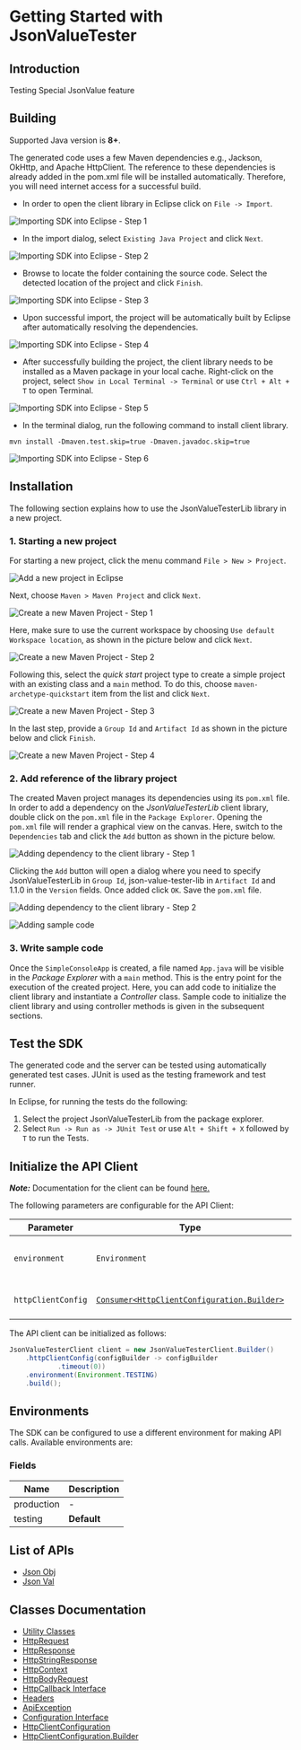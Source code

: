 
# Getting Started with JsonValueTester

## Introduction

Testing Special JsonValue feature

## Building

Supported Java version is **8+**.

The generated code uses a few Maven dependencies e.g., Jackson, OkHttp,
and Apache HttpClient. The reference to these dependencies is already
added in the pom.xml file will be installed automatically. Therefore,
you will need internet access for a successful build.

* In order to open the client library in Eclipse click on `File -> Import`.

![Importing SDK into Eclipse - Step 1](https://apidocs.io/illustration/java?workspaceFolder=JsonValueTester-Java&workspaceName=JsonValueTester&projectName=JsonValueTesterLib&rootNamespace=localhost3000&groupId=JsonValueTesterLib&artifactId=json-value-tester-lib&version=1.1.0&step=import0)

* In the import dialog, select `Existing Java Project` and click `Next`.

![Importing SDK into Eclipse - Step 2](https://apidocs.io/illustration/java?workspaceFolder=JsonValueTester-Java&workspaceName=JsonValueTester&projectName=JsonValueTesterLib&rootNamespace=localhost3000&groupId=JsonValueTesterLib&artifactId=json-value-tester-lib&version=1.1.0&step=import1)

* Browse to locate the folder containing the source code. Select the detected location of the project and click `Finish`.

![Importing SDK into Eclipse - Step 3](https://apidocs.io/illustration/java?workspaceFolder=JsonValueTester-Java&workspaceName=JsonValueTester&projectName=JsonValueTesterLib&rootNamespace=localhost3000&groupId=JsonValueTesterLib&artifactId=json-value-tester-lib&version=1.1.0&step=import2)

* Upon successful import, the project will be automatically built by Eclipse after automatically resolving the dependencies.

![Importing SDK into Eclipse - Step 4](https://apidocs.io/illustration/java?workspaceFolder=JsonValueTester-Java&workspaceName=JsonValueTester&projectName=JsonValueTesterLib&rootNamespace=localhost3000&groupId=JsonValueTesterLib&artifactId=json-value-tester-lib&version=1.1.0&step=import3)

* After successfully building the project, the client library needs to be installed as a Maven package in your local cache. Right-click on the project, select `Show in Local Terminal -> Terminal` or use `Ctrl + Alt + T` to open Terminal.

![Importing SDK into Eclipse - Step 5](https://apidocs.io/illustration/java?workspaceFolder=JsonValueTester-Java&workspaceName=JsonValueTester&projectName=JsonValueTesterLib&rootNamespace=localhost3000&groupId=JsonValueTesterLib&artifactId=json-value-tester-lib&version=1.1.0&step=openTerminal)

* In the terminal dialog, run the following command to install client library.

```
mvn install -Dmaven.test.skip=true -Dmaven.javadoc.skip=true
```

![Importing SDK into Eclipse - Step 6](https://apidocs.io/illustration/java?workspaceFolder=JsonValueTester-Java&workspaceName=JsonValueTester&projectName=JsonValueTesterLib&rootNamespace=localhost3000&groupId=JsonValueTesterLib&artifactId=json-value-tester-lib&version=1.1.0&step=installCommand)

## Installation

The following section explains how to use the JsonValueTesterLib library in a new project.

### 1. Starting a new project

For starting a new project, click the menu command `File > New > Project`.

![Add a new project in Eclipse](https://apidocs.io/illustration/java?workspaceFolder=JsonValueTester-Java&workspaceName=JsonValueTester&projectName=JsonValueTesterLib&rootNamespace=localhost3000&groupId=JsonValueTesterLib&artifactId=json-value-tester-lib&version=1.1.0&step=createNewProject0)

Next, choose `Maven > Maven Project` and click `Next`.

![Create a new Maven Project - Step 1](https://apidocs.io/illustration/java?workspaceFolder=JsonValueTester-Java&workspaceName=JsonValueTester&projectName=JsonValueTesterLib&rootNamespace=localhost3000&groupId=JsonValueTesterLib&artifactId=json-value-tester-lib&version=1.1.0&step=createNewProject1)

Here, make sure to use the current workspace by choosing `Use default Workspace location`, as shown in the picture below and click `Next`.

![Create a new Maven Project - Step 2](https://apidocs.io/illustration/java?workspaceFolder=JsonValueTester-Java&workspaceName=JsonValueTester&projectName=JsonValueTesterLib&rootNamespace=localhost3000&groupId=JsonValueTesterLib&artifactId=json-value-tester-lib&version=1.1.0&step=createNewProject2)

Following this, select the *quick start* project type to create a simple project with an existing class and a `main` method. To do this, choose `maven-archetype-quickstart` item from the list and click `Next`.

![Create a new Maven Project - Step 3](https://apidocs.io/illustration/java?workspaceFolder=JsonValueTester-Java&workspaceName=JsonValueTester&projectName=JsonValueTesterLib&rootNamespace=localhost3000&groupId=JsonValueTesterLib&artifactId=json-value-tester-lib&version=1.1.0&step=createNewProject3)

In the last step, provide a `Group Id` and `Artifact Id` as shown in the picture below and click `Finish`.

![Create a new Maven Project - Step 4](https://apidocs.io/illustration/java?workspaceFolder=JsonValueTester-Java&workspaceName=JsonValueTester&projectName=JsonValueTesterLib&rootNamespace=localhost3000&groupId=JsonValueTesterLib&artifactId=json-value-tester-lib&version=1.1.0&step=createNewProject4)

### 2. Add reference of the library project

The created Maven project manages its dependencies using its `pom.xml` file. In order to add a dependency on the *JsonValueTesterLib* client library, double click on the `pom.xml` file in the `Package Explorer`. Opening the `pom.xml` file will render a graphical view on the canvas. Here, switch to the `Dependencies` tab and click the `Add` button as shown in the picture below.

![Adding dependency to the client library - Step 1](https://apidocs.io/illustration/java?workspaceFolder=JsonValueTester-Java&workspaceName=JsonValueTester&projectName=JsonValueTesterLib&rootNamespace=localhost3000&groupId=JsonValueTesterLib&artifactId=json-value-tester-lib&version=1.1.0&step=testProject0)

Clicking the `Add` button will open a dialog where you need to specify JsonValueTesterLib in `Group Id`, json-value-tester-lib in `Artifact Id` and 1.1.0 in the `Version` fields. Once added click `OK`. Save the `pom.xml` file.

![Adding dependency to the client library - Step 2](https://apidocs.io/illustration/java?workspaceFolder=JsonValueTester-Java&workspaceName=JsonValueTester&projectName=JsonValueTesterLib&rootNamespace=localhost3000&groupId=JsonValueTesterLib&artifactId=json-value-tester-lib&version=1.1.0&step=testProject1)

![Adding sample code](https://apidocs.io/illustration/java?workspaceFolder=JsonValueTester-Java&workspaceName=JsonValueTester&projectName=JsonValueTesterLib&rootNamespace=localhost3000&groupId=JsonValueTesterLib&artifactId=json-value-tester-lib&version=1.1.0&step=testProject2)

### 3. Write sample code

Once the `SimpleConsoleApp` is created, a file named `App.java` will be visible in the *Package Explorer* with a `main` method. This is the entry point for the execution of the created project.
Here, you can add code to initialize the client library and instantiate a *Controller* class. Sample code to initialize the client library and using controller methods is given in the subsequent sections.

## Test the SDK

The generated code and the server can be tested using automatically generated test cases.
JUnit is used as the testing framework and test runner.

In Eclipse, for running the tests do the following:

1. Select the project JsonValueTesterLib from the package explorer.
2. Select `Run -> Run as -> JUnit Test` or use `Alt + Shift + X` followed by `T` to run the Tests.

## Initialize the API Client

**_Note:_** Documentation for the client can be found [here.](https://www.github.com/sufyankhanrao/test-java-sdk/tree/1.1.0/doc/client.md)

The following parameters are configurable for the API Client:

| Parameter | Type | Description |
|  --- | --- | --- |
| `environment` | `Environment` | The API environment. <br> **Default: `Environment.TESTING`** |
| `httpClientConfig` | [`Consumer<HttpClientConfiguration.Builder>`](https://www.github.com/sufyankhanrao/test-java-sdk/tree/1.1.0/doc/http-client-configuration-builder.md) | Set up Http Client Configuration instance. |

The API client can be initialized as follows:

```java
JsonValueTesterClient client = new JsonValueTesterClient.Builder()
    .httpClientConfig(configBuilder -> configBuilder
            .timeout(0))
    .environment(Environment.TESTING)
    .build();
```

## Environments

The SDK can be configured to use a different environment for making API calls. Available environments are:

### Fields

| Name | Description |
|  --- | --- |
| production | - |
| testing | **Default** |

## List of APIs

* [Json Obj](https://www.github.com/sufyankhanrao/test-java-sdk/tree/1.1.0/doc/controllers/json-obj.md)
* [Json Val](https://www.github.com/sufyankhanrao/test-java-sdk/tree/1.1.0/doc/controllers/json-val.md)

## Classes Documentation

* [Utility Classes](https://www.github.com/sufyankhanrao/test-java-sdk/tree/1.1.0/doc/utility-classes.md)
* [HttpRequest](https://www.github.com/sufyankhanrao/test-java-sdk/tree/1.1.0/doc/http-request.md)
* [HttpResponse](https://www.github.com/sufyankhanrao/test-java-sdk/tree/1.1.0/doc/http-response.md)
* [HttpStringResponse](https://www.github.com/sufyankhanrao/test-java-sdk/tree/1.1.0/doc/http-string-response.md)
* [HttpContext](https://www.github.com/sufyankhanrao/test-java-sdk/tree/1.1.0/doc/http-context.md)
* [HttpBodyRequest](https://www.github.com/sufyankhanrao/test-java-sdk/tree/1.1.0/doc/http-body-request.md)
* [HttpCallback Interface](https://www.github.com/sufyankhanrao/test-java-sdk/tree/1.1.0/doc/http-callback-interface.md)
* [Headers](https://www.github.com/sufyankhanrao/test-java-sdk/tree/1.1.0/doc/headers.md)
* [ApiException](https://www.github.com/sufyankhanrao/test-java-sdk/tree/1.1.0/doc/api-exception.md)
* [Configuration Interface](https://www.github.com/sufyankhanrao/test-java-sdk/tree/1.1.0/doc/configuration-interface.md)
* [HttpClientConfiguration](https://www.github.com/sufyankhanrao/test-java-sdk/tree/1.1.0/doc/http-client-configuration.md)
* [HttpClientConfiguration.Builder](https://www.github.com/sufyankhanrao/test-java-sdk/tree/1.1.0/doc/http-client-configuration-builder.md)

